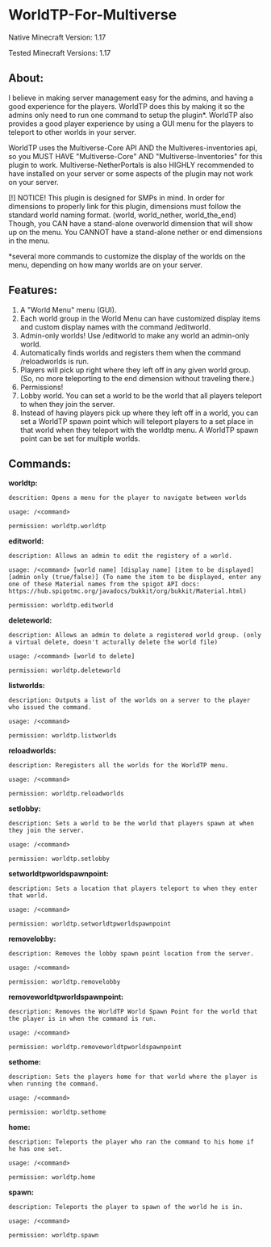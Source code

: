 # WorldTP-For-Multiverse

Native Minecraft Version: 1.17

Tested Minecraft Versions: 1.17


## __About:__

I believe in making server management easy for the admins, and having a good experience for the players. WorldTP does this by making it so the admins only need to run one command to setup the plugin*. WorldTP also provides a good player experience by using a GUI menu for the players to teleport to other worlds in your server.

WorldTP uses the Multiverse-Core API AND the Multiveres-inventories api, so you MUST HAVE "Multiverse-Core" AND "Multiverse-Inventories" for this plugin to work. Multiverse-NetherPortals is also HIGHLY recommended to have installed on your server or some aspects of the plugin may not work on your server.

[!] NOTICE! This plugin is designed for SMPs in mind. In order for dimensions to properly link for this plugin, dimensions must follow the standard world naming format. (world, world_nether, world_the_end) Though, you CAN have a stand-alone overworld dimension that will show up on the menu. You CANNOT have a stand-alone nether or end dimensions in the menu.

*several more commands to customize the display of the worlds on the menu, depending on how many worlds are on your server.

## __Features:__

1. A "World Menu" menu (GUI).
2. Each world group in the World Menu can have customized display items and custom display names with the command /editworld.
3. Admin-only worlds! Use /editworld to make any world an admin-only world.
4. Automatically finds worlds and registers them when the command /reloadworlds is run.
5. Players will pick up right where they left off in any given world group. (So, no more teleporting to the end dimension without traveling there.)
6. Permissions!
7. Lobby world. You can set a world to be the world that all players teleport to when they join the server.
8. Instead of having players pick up where they left off in a world, you can set a WorldTP spawn point which will teleport players to a set place in that world when they teleport with the worldtp menu. A WorldTP spawn point can be set for multiple worlds.

## __Commands:__

  __worldtp:__
  
    descrition: Opens a menu for the player to navigate between worlds
    
    usage: /<command>
    
    permission: worldtp.worldtp


  __editworld:__
  
    description: Allows an admin to edit the registery of a world.
    
    usage: /<command> [world name] [display name] [item to be displayed] [admin only (true/false)] (To name the item to be displayed, enter any one of these Material names from the spigot API docs: https://hub.spigotmc.org/javadocs/bukkit/org/bukkit/Material.html)
    
    permission: worldtp.editworld


  __deleteworld:__
  
    description: Allows an admin to delete a registered world group. (only a virtual delete, doesn't acturally delete the world file)
    
    usage: /<command> [world to delete]
    
    permission: worldtp.deleteworld
    

  __listworlds:__
  
    description: Outputs a list of the worlds on a server to the player who issued the command.
    
    usage: /<command>
    
    permission: worldtp.listworlds
    

  __reloadworlds:__
  
    description: Reregisters all the worlds for the WorldTP menu.
    
    usage: /<command>
    
    permission: worldtp.reloadworlds
    

  __setlobby:__
  
    description: Sets a world to be the world that players spawn at when they join the server.
    
    usage: /<command>
    
    permission: worldtp.setlobby
    

  __setworldtpworldspawnpoint:__
  
    description: Sets a location that players teleport to when they enter that world.
    
    usage: /<command>
    
    permission: worldtp.setworldtpworldspawnpoint
    

  __removelobby:__
  
    description: Removes the lobby spawn point location from the server.
    
    usage: /<command>
    
    permission: worldtp.removelobby
    

  __removeworldtpworldspawnpoint:__
  
    description: Removes the WorldTP World Spawn Point for the world that the player is in when the command is run.
    
    usage: /<command>
    
    permission: worldtp.removeworldtpworldspawnpoint
    

  __sethome:__
  
    description: Sets the players home for that world where the player is when running the command.
    
    usage: /<command>
    
    permission: worldtp.sethome
    

  __home:__
  
    description: Teleports the player who ran the command to his home if he has one set.
    
    usage: /<command>
    
    permission: worldtp.home
    

  __spawn:__
  
    description: Teleports the player to spawn of the world he is in.
    
    usage: /<command>
    
    permission: worldtp.spawn
    
